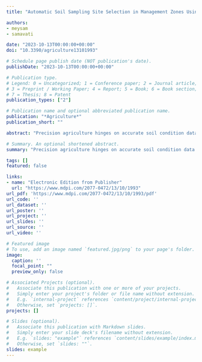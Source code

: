 ```yaml
---
title: "Automatic Soil Sampling Site Selection in Management Zones Using a Multi-Objective Optimization Algorithm"

authors:
- meysam
- samavati

date: "2023-10-13T00:00:00+00:00"
doi: "10.3390/agriculture13101993"

# Schedule page publish date (NOT publication's date).
publishDate: "2023-10-13T00:00:00+00:00"

# Publication type.
# Legend: 0 = Uncategorized; 1 = Conference paper; 2 = Journal article;
# 3 = Preprint / Working Paper; 4 = Report; 5 = Book; 6 = Book section;
# 7 = Thesis; 8 = Patent
publication_types: ["2"]

# Publication name and optional abbreviated publication name.
publication: "*Agriculture*"
publication_short: ""

abstract: "Precision agriculture hinges on accurate soil condition data obtained through soil testing across the field, which is a foundational step for subsequent processes. Soil testing is expensive, and reducing the number of samples is an important task. One viable approach is to divide the farm fields into homogenous management zones that require only one soil sample. As a result, these sample points must be the best representatives of the management zones and satisfy some other geospatial conditions, such as accessibility and being away from field borders and other test points. In this paper, we introduce an algorithmic method as a framework for automatically determining locations for test points using a constrained multi-objective optimization model. Our implementation of the proposed algorithmic framework is significantly faster than the conventional GIS process. While the conventional process typically takes several days with the involvement of GIS technicians, our framework takes only 14 s for a 200-hectare field to find optimal benchmark sites. To demonstrate our framework, we use time-varying Sentinel-2 satellite imagery to delineate management zones and a digital elevation model (DEM) to avoid steep regions. We define the objectives for a representative area of a management zone. Then, our algorithm optimizes the objectives using a scalarization method while avoiding constraints. We assess our method by testing it on five fields and showing that it generates optimal results. This method is fast, repeatable, and extendable."

# Summary. An optional shortened abstract.
summary: "Precision agriculture hinges on accurate soil condition data obtained through soil testing across the field, which is a foundational step for subsequent processes. Soil testing is expensive, and reducing the number of samples is an important task. One viable approach is to divide the farm fields into homogenous management zones that require only one soil sample. As a result, these sample points must be the best representatives of the management zones and satisfy some other geospatial conditions..."

tags: []
featured: false

links:
- name: "Electronic Edition from Publisher"
  url: "https://www.mdpi.com/2077-0472/13/10/1993"
url_pdf: 'https://www.mdpi.com/2077-0472/13/10/1993/pdf'
url_code: ''
url_dataset: ''
url_poster: ''
url_project: ''
url_slides: ''
url_source: ''
url_video: ''

# Featured image
# To use, add an image named `featured.jpg/png` to your page's folder. 
image:
  caption: ''
  focal_point: ""
  preview_only: false

# Associated Projects (optional).
#   Associate this publication with one or more of your projects.
#   Simply enter your project's folder or file name without extension.
#   E.g. `internal-project` references `content/project/internal-project/index.md`.
#   Otherwise, set `projects: []`.
projects: []

# Slides (optional).
#   Associate this publication with Markdown slides.
#   Simply enter your slide deck's filename without extension.
#   E.g. `slides: "example"` references `content/slides/example/index.md`.
#   Otherwise, set `slides: ""`.
slides: example
---
```

